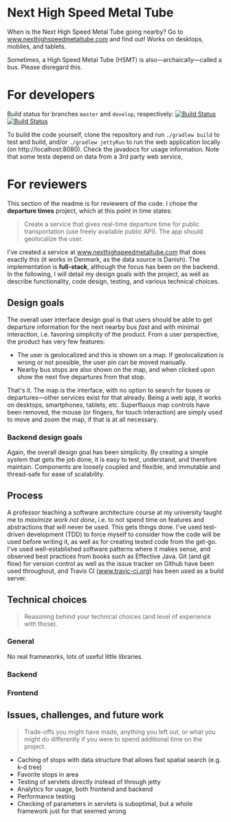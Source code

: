 # Next High Speed Metal Tube

When is the Next High Speed Metal Tube going nearby? Go to www.nexthighspeedmetaltube.com and find out! Works on desktops, mobiles, and tablets.

Sometimes, a High Speed Metal Tube (HSMT) is also—archaically—called a bus. Please disregard this.

# For developers

Build status for branches `master` and `develop`, respectively:
[![Build Status](https://travis-ci.org/2yxwx/nexthighspeedmetaltube.svg?branch=master)](https://travis-ci.org/2yxwx/nexthighspeedmetaltube)
[![Build Status](https://travis-ci.org/2yxwx/nexthighspeedmetaltube.svg?branch=develop)](https://travis-ci.org/2yxwx/nexthighspeedmetaltube)

To build the code yourself, clone the repository and run `./gradlew build` to test and build, and/or `./gradlew jettyRun` to run the web application locally (on http://localhost:8080). Check the javadocs for usage information. Note that some tests depend on data from a 3rd party web service, 

# For reviewers

This section of the readme is for reviewers of the code. I chose the **departure times** project, which at this point in time states:

> Create a service that gives real-time departure time for public transportation (use freely available public API). The app should geolocalize the user.

I've created a service at www.nexthighspeedmetaltube.com that does exactly this (it works in Denmark, as the data source is Danish). The implementation is **full-stack**, although the focus has been on the backend. In the following, I will detail my design goals with the project, as well as describe functionality, code design, testing, and various technical choices.

## Design goals

The overall user interface design goal is that users should be able to get departure information for the next nearby bus _fast_ and with minimal interaction, i.e. favoring simplicity of the product. From a user perspective, the product has very few features:

- The user is geolocalized and this is shown on a map. If geolocalization is wrong or not possible, the user pin can be moved manually.
- Nearby bus stops are also shown on the map, and when clicked upon show the next five departures from that stop.

That's it. The map _is_ the interface, with no option to search for buses or departures—other services exist for that already. Being a web app, it works on desktops, smartphones, tablets, etc. Superfluous map controls have been removed, the mouse (or fingers, for touch interaction) are simply used to move and zoom the map, if that is at all necessary.

### Backend design goals

Again, the overall design goal has been simplicity. By creating a simple system that gets the job done, it is easy to test, understand, and therefore maintain. Components are loosely coupled and flexible, and immutable and thread-safe for ease of scalability.

## Process

A professor teaching a software architecture course at my university taught me to _maximize work not done_, i.e. to not spend time on features and abstractions that will never be used. This gets things done. I've used test-driven development (TDD) to force myself to consider how the code will be used before writing it, as well as for creating tested code from the get-go. I've used well-established software patterns where it makes sense, and observed best practices from books such as Effective Java. Git (and git flow) for version control as well as the issue tracker on Github have been used throughout, and Travis CI (www.travic-ci.org) has been used as a build server.

## Technical choices

> Reasoning behind your technical choices (and level of experience with those).

### General

No real frameworks, lots of useful little libraries.

### Backend

### Frontend

## Issues, challenges, and future work

> Trade-offs you might have made, anything you left out, or what you might do differently if you were to spend additional time on the project.

- Caching of stops with data structure that allows fast spatial search (e.g. k-d tree)
- Favorite stops in area
- Testing of servlets directly instead of through jetty
- Analytics for usage, both frontend and backend
- Performance testing
- Checking of parameters in servlets is suboptimal, but a whole framework just for that seemed wrong
